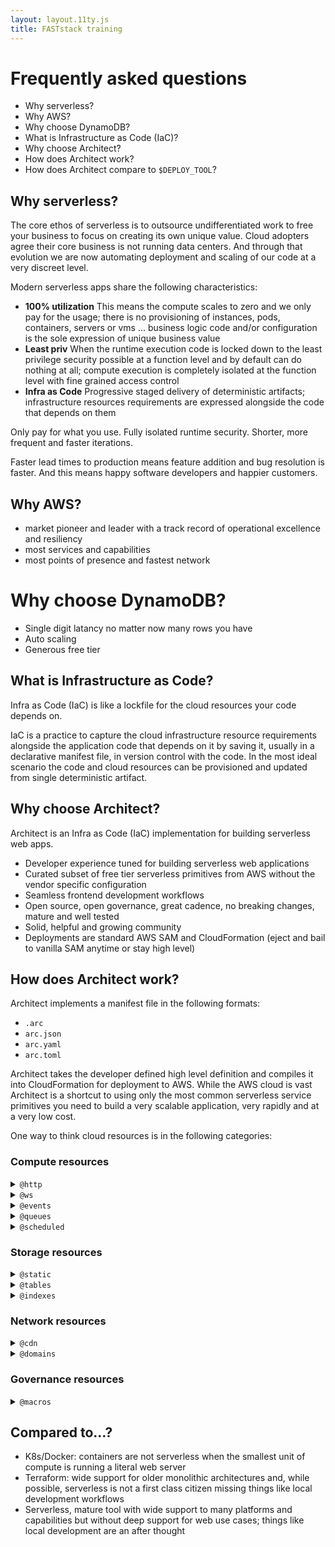```yaml
---
layout: layout.11ty.js
title: FASTstack training
---
```


# Frequently asked questions

- Why serverless?
- Why AWS?
- Why choose DynamoDB?
- What is Infrastructure as Code (IaC)?
- Why choose Architect?
- How does Architect work?
- How does Architect compare to <code>$DEPLOY_TOOL</code>?

## Why serverless?

The core ethos of serverless is to outsource undifferentiated work to free your business to focus on creating its own unique value. Cloud adopters agree their core business is not running data centers. And through that evolution we are now automating deployment and scaling of our code at a very discreet level. 

Modern serverless apps share the following characteristics:

- **100% utilization** This means the compute scales to zero and we only pay for the usage; there is no provisioning of instances, pods, containers, servers or vms … business logic code and/or configuration is the sole expression of unique business value 
- **Least priv** When the runtime execution code is locked down to the least privilege security possible at a function level and by default can do nothing at all; compute execution is completely isolated at the function level with fine grained access control 
- **Infra as Code** Progressive staged delivery of deterministic artifacts; infrastructure resources requirements are expressed alongside the code that depends on them 

Only pay for what you use. Fully isolated runtime security. Shorter, more frequent and faster iterations. 

Faster lead times to production means feature addition and bug resolution is faster. And this means happy software developers and happier customers.

## Why AWS?

- market pioneer and leader with a track record of  operational excellence and resiliency 
- most services and capabilities
- most points of presence and fastest network

# Why choose DynamoDB?

- Single digit latancy no matter now many rows you have
- Auto scaling
- Generous free tier

## What is Infrastructure as Code?

Infra as Code (IaC) is like a lockfile for the cloud resources your code depends on.

IaC is a practice to capture the cloud infrastructure resource requirements alongside the application code that depends on it by saving it, usually in a declarative manifest file, in version control with the code. In the most ideal scenario the code and cloud resources can be provisioned and updated from single deterministic artifact. 

## Why choose Architect?

Architect is an Infra as Code (IaC) implementation for building serverless web apps. 

- Developer experience tuned for building serverless web applications
- Curated subset of free tier serverless primitives from AWS without the vendor specific configuration 
- Seamless frontend development workflows 
- Open source, open governance, great cadence, no breaking changes, mature and well tested
- Solid, helpful and growing community
- Deployments are standard AWS SAM and CloudFormation (eject and bail to vanilla SAM anytime or stay high level)

## How does Architect work?

Architect implements a manifest file in the following formats:

- `.arc`
- `arc.json` 
- `arc.yaml` 
- `arc.toml`

Architect takes the developer defined high level definition and compiles it into CloudFormation for deployment to AWS. While the AWS cloud is vast Architect is a shortcut to using only the most common serverless service primitives you need to build a very scalable application, very rapidly and at a very low cost. 

One way to think cloud resources is in the following categories:

### Compute resources
<details>
  <summary><code>@http</code></summary>
  <p>Lambda functions handing HTTP events from API Gateway.</p>
</details>
<details>
  <summary><code>@ws</code></summary>
  <p>Lambda functions handing web socket events from API Gateway.</p>
</details>
<details>
  <summary><code>@events</code></summary>
  <p>Lambda functions subscribed to SNS topics.</p>
</details>
<details>
  <summary><code>@queues</code></summary>
  <p>Lambda functions subscribed to SQS queues.</p>
</details>
<details>
  <summary><code>@scheduled</code></summary>
  <p>Lambda functions subscribed to an EventBridge rule with a schedule expression. Often colloquially referred to as "CRON Lambdas".</p>
</details>

### Storage resources
<details>
  <summary><code>@static</code></summary>
  <p>S3 the original serverless hero.</p>
</details>
<details>
  <summary><code>@tables</code></summary>
  <p>DynamoDB tables the leading serverless database.</p>
</details>
<details>
  <summary><code>@indexes</code></summary>
  <p>Define additional access patterns for DynamoDB tables. Each index is a full copy of the Dynamo table (with a different key schema for indexing) so be aware each indexe added will cost more. DynamoDB billing is faceted. Amazon charges for: reading data, writing data and storing data…among other things, but suffice to say, the free tier is generous. The first 25 GB stored per month is free. </p>
</details>

### Network resources
<details>
  <summary><code>@cdn</code></summary>
  <p>CloudFront is one of the oldest and largest content delivery networks in the industry.</p>
</details>
<details>
  <summary><code>@domains</code></summary>
  <p>Defines Route53 records for <code>@static</code>, <code>@http</code> and <code>@ws</code></p>
</details>

### Governance resources


<details>
  <summary><code>@macros</code></summary>
  <p>Modify generated CloudFormation before deployment. This enables adding, removing or changing any Architect defaults.</p>
  <p>Under the hood applications will need *service discovery* and a *security model*. Architect uses environment variables and SSM parameters to store the human readable resource names (like table names) and map them to the CloudFormation generated resource names at runtime. Architect also automatically generates the neccessary IAM configuration for a least privilege role for the application compute layer. Macros are an escape hatch to change or add to any of this behavior. </p>
</details>

## Compared to…?

- K8s/Docker: containers are not serverless when the smallest unit of compute is running a literal web server
- Terraform: wide support for older monolithic architectures and, while possible, serverless is not a first class citizen missing things like local development workflows
- Serverless, mature tool with wide support to many platforms and capabilities but without deep support for web use cases; things like local development are an after thought


